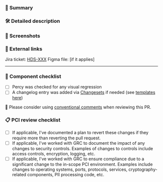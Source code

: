 ### :pushpin: Summary

<!-- If merged, this PR....
This should be a short TL;DR that includes the purpose of the PR.
-->

### :hammer_and_wrench: Detailed description

<!-- If more details are appropriate, add them here. What code changed, and why? -->

### :camera_flash: Screenshots

<!-- Screenshots always help, especially if this PR will change what renders to the browser -->

### :link: External links

<!-- Issues, RFC, etc. -->
Jira ticket: [HDS-XXX](https://hashicorp.atlassian.net/browse/HDS-XXX)
Figma file: [if it applies]

***

### :eyes: Component checklist

- [ ] Percy was checked for any visual regression
- [ ] A changelog entry was added via [Changesets](https://github.com/changesets/changesets) if needed (see [templates here](https://hashicorp.atlassian.net/wiki/spaces/HDS/pages/3243114706/Changelog+authoring+best+practices#Templates))

:speech_balloon: Please consider using [conventional comments](https://conventionalcomments.org/) when reviewing this PR.

### :clipboard: PCI review checklist
<!-- heimdall_github_prtemplate:grc-pci_dss-2024-01-05 -->
- [ ] If applicable, I've documented a plan to revert these changes if they require more than reverting the pull request.
- [ ] If applicable, I've worked with GRC to document the impact of any changes to security controls.
  Examples of changes to controls include access controls, encryption, logging, etc.
- [ ] If applicable, I've worked with GRC to ensure compliance due to a significant change to the in-scope PCI environment.
  Examples include changes to operating systems, ports, protocols, services, cryptography-related components, PII processing code, etc.

